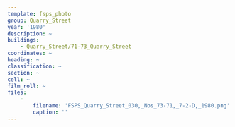 ```yaml
---
template: fsps_photo
group: Quarry_Street
year: '1980'
description: ~
buildings:
    - Quarry_Street/71-73_Quarry_Street
coordinates: ~
heading: ~
classification: ~
section: ~
cell: ~
film_roll: ~
files:
    -
        filename: 'FSPS_Quarry_Street_030,_Nos_73-71,_7-2-D,_1980.png'
        caption: ''
---
```

